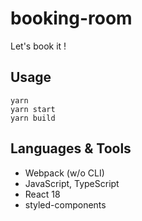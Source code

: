 # booking-room

Let's book it !

## Usage

```
yarn
yarn start
yarn build
```

## Languages & Tools

- Webpack (w/o CLI)
- JavaScript, TypeScript
- React 18
- styled-components

